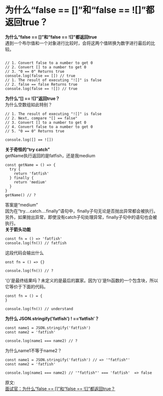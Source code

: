 # 为什么“false == []”和“false == ![]”都返回true？
**为什么“false == []”和“false == ![]”都返回true**  
遇到一个布尔值和一个对象进行比较时，会将这两个值转换为数字进行最后的比较。  
``` 

// 1. Convert false to a number to get 0
// 2. Convert [] to a number to get 0
// 3. "0 == 0" Returns true
console.log(false == []) // true
// 1. The result of executing "![]" is false
// 2. false == false Returns true
console.log(false == ![]) // true
```
**为什么“[] == ![]”返回true？**  
为什么空数组如此特别？  
``` 
// 1. The result of executing "![]" is false
// 2. Next, compare "[] == false"
// 3. Convert [] to a number to get 0
// 4. Convert false to a number to get 0
// 5. "0 == 0" Returns true

console.log([] == ![])
```
**关于奇怪的“try catch”**  
getName执行返回的是fatfish，还是我medium  
``` 
const getName = () => {
  try {
    return 'fatfish'
  } finally {
    return 'medium'
  }
}
getName() // ?
```
答案是“medium”  
因为在“try….catch….finally”语句中，finally子句无论是否抛出异常都会被执行。另外，如果抛出异常，即使没有catch子句处理异常，finally子句中的语句也会被执行。  
**关于箭头功能**  
``` 
const fn = () => 'fatfish'
console.log(fn()) // fatfish
```
这段代码会输出什么
``` 
onst fn = () => {}

console.log(fn()) // ?
```
‘{}’是最终结果吗？未定义的是最后的赢家。因为‘{}’是fn函数的一个包含块，所以它等价于下面的代码。  
``` 
const fn = () = {
}

console.log(fn()) // understand
```
**为什么 JSON.stringify('fatfish') ! ==‘fatfish’？**  
``` 
const name1 = JSON.stringify('fatfish')
const name2 = 'fatfish'

console.log(name1 === name2) // ?
```
为什么name1不等于name2？  
``` 
const name1 = JSON.stringify('fatfish') // => '"fatfish"'
const name2 = 'fatfish'

console.log(name1 === name2) // '"fatfish"' === 'fatfish'  => false
```


原文:  
[面试官：为什么“false == []”和“false == ![]”都返回true？](https://mp.weixin.qq.com/s/g_5p-YSIzDtMSjGm5-metA)
